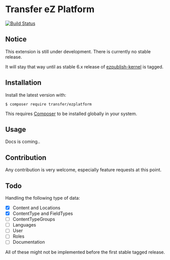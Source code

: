 Transfer eZ Platform
====================

[![Build Status](https://travis-ci.org/transfer-framework/ezplatform.svg?branch=1.0)](https://travis-ci.org/transfer-framework/ezplatform)

Notice
------

This extension is still under development. There is currently no stable release.

It will stay that way until as stable 6.x release of [ezpublish-kernel](https://github.com/ezsystems/ezpublish-kernel/releases) is tagged.

Installation
------------

Install the latest version with:

    $ composer require transfer/ezplatform 

This requires [Composer](https://getcomposer.org/download/) to be installed globally in your system.


Usage
------------

Docs is coming..

Contribution
------------

Any contribution is very welcome, especially feature requests at this point.

Todo
------------

Handling the following type of data:

- [x] Content and Locations
- [x] ContentType and FieldTypes
- [ ] ContentTypeGroups
- [ ] Languages
- [ ] User
- [ ] Roles
- [ ] Documentation

All of these might not be implemented before the first stable tagged release.
